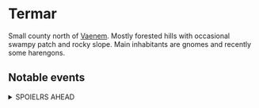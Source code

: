 # Termar

Small county north of [Vaenem]. Mostly forested hills with occasional swampy
patch and rocky slope. Main inhabitants are gnomes and recently some harengons.

## Notable events
<details>
<summary>SPOIELRS AHEAD</summary>
- [The Fey sieges]
</details>

[Vaenem]: ../vaenem/
[The Fey sieges]: events/the-fey-sieges.md
